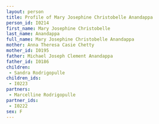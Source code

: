 ```yaml
---
layout: person
title: Profile of Mary Josephine Christobelle Anandappa
person_id: I0214
first_name: Mary Josephine Christobelle
last_name: Anandappa
full_name: Mary Josephine Christobelle Anandappa
mother: Anna Theresa Casie Chetty
mother_id: I0195
father: Michael Joseph Clement Anandappa
father_id: I0186
children:
 - Sandra Rodrigopulle
children_ids:
 - I0223
partners:
 - Marcelline Rodrigopulle
partner_ids:
 - I0222
sex: F
---
```


